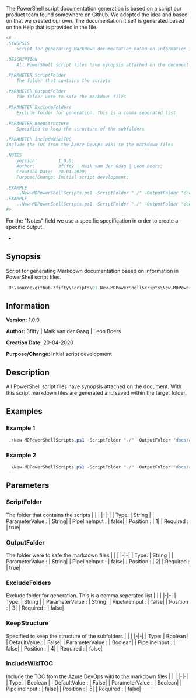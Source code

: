 The PowerShell script documentation generation is based on a script our product team found somewhere on Github. We adopted the idea and based on that we created our own. The documentation it self is generated based on the Help that is provided in the file.

```PowerShell
<#
.SYNOPSIS
    Script for generating Markdown documentation based on information in PowerShell script files.

.DESCRIPTION
    All PowerShell script files have synopsis attached on the document. With this script markdown files are generated and saved within the target folder.

.PARAMETER ScriptFolder
    The folder that contains the scripts

.PARAMETER OutputFolder
    The folder were to safe the markdown files

.PARAMETER ExcludeFolders
    Exclude folder for generation. This is a comma seperated list

.PARAMETER KeepStructure
    Specified to keep the structure of the subfolders

.PARAMETER IncludeWikiTOC
Include the TOC from the Azure DevOps wiki to the markdown files

.NOTES
    Version:        1.0.0;
    Author:         3fifty | Maik van der Gaag | Leon Boers;
    Creation Date:  20-04-2020;
    Purpose/Change: Initial script development;

.EXAMPLE
    .\New-MDPowerShellScripts.ps1 -ScriptFolder "./" -OutputFolder "docs/arm"  -ExcludeFolder ".local,test-templates" -KeepStructure $true -IncludeWikiTOC $false
.EXAMPLE
    .\New-MDPowerShellScripts.ps1 -ScriptFolder "./" -OutputFolder "docs/arm"
#>
```
For the "Notes" field we use a specific specification in order to create a specific output. 

* [Name]: [Value];


## Synopsis
Script for generating Markdown documentation based on information in PowerShell script files.

```PowerShell
 D:\source\github-3fifty\scripts\01-New-MDPowerShellScripts\New-MDPowerShellScripts.ps1
```


## Information
**Version:**         1.0.0

**Author:**          3fifty | Maik van der Gaag | Leon Boers

**Creation Date:**   20-04-2020

**Purpose/Change:**  Initial script development



## Description
All PowerShell script files have synopsis attached on the document. With this script markdown files are generated and saved within the target folder.


## Examples


###  Example 1 
```PowerShell
 .\New-MDPowerShellScripts.ps1 -ScriptFolder "./" -OutputFolder "docs/arm"  -ExcludeFolder ".local,test-templates" -KeepStructure $true -IncludeWikiTOC $false 
```
###  Example 2 
```PowerShell
 .\New-MDPowerShellScripts.ps1 -ScriptFolder "./" -OutputFolder "docs/arm" 
```
## Parameters
### ScriptFolder
The folder that contains the scripts
| | |
|-|-|
| Type: | String |
| ParameterValue : | String|
| PipelineInput : | false|
| Position : | 1|
| Required : | true|


### OutputFolder
The folder were to safe the markdown files
| | |
|-|-|
| Type: | String |
| ParameterValue : | String|
| PipelineInput : | false|
| Position : | 2|
| Required : | true|


### ExcludeFolders
Exclude folder for generation. This is a comma seperated list
| | |
|-|-|
| Type: | String |
| ParameterValue : | String|
| PipelineInput : | false|
| Position : | 3|
| Required : | false|


### KeepStructure
Specified to keep the structure of the subfolders
| | |
|-|-|
| Type: | Boolean |
| DefaultValue : | False|
| ParameterValue : | Boolean|
| PipelineInput : | false|
| Position : | 4|
| Required : | false|


### IncludeWikiTOC
Include the TOC from the Azure DevOps wiki to the markdown files
| | |
|-|-|
| Type: | Boolean |
| DefaultValue : | False|
| ParameterValue : | Boolean|
| PipelineInput : | false|
| Position : | 5|
| Required : | false|


